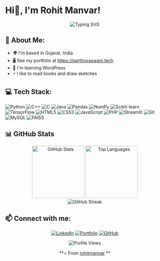 # Hi👋, I'm Rohit Manvar!
<div align="center">
  <img src="https://readme-typing-svg.herokuapp.com?font=Fira+Code&size=30&duration=3000&pause=1000&color=6366F1&center=true&vCenter=true&width=500&lines=Data Enthusiast; " alt="Typing SVG" />
</div>

## 💫 About Me:

- 🌍  I'm based in Gujarat, India
- 🖥️  See my portfolio at https://parthnvaswani.tech
- 🧠  I'm learning WordPress
- ⚡  I like to read books and draw sketches 

## 💻 Tech Stack:
![Python](https://img.shields.io/badge/Python-3776AB?style=for-the-badge&logo=python&logoColor=white)
![C++](https://img.shields.io/badge/C++-00599C?style=for-the-badge&logo=cplusplus&logoColor=white)
![C](https://img.shields.io/badge/C-A8B9CC?style=for-the-badge&logo=c&logoColor=black)
![Java](https://img.shields.io/badge/Java-ED8B00?style=for-the-badge&logo=java&logoColor=white)
![Pandas](https://img.shields.io/badge/Pandas-150458?style=for-the-badge&logo=pandas&logoColor=white)
![NumPy](https://img.shields.io/badge/NumPy-013243?style=for-the-badge&logo=numpy&logoColor=white)
![Scikit-learn](https://img.shields.io/badge/Scikit--learn-F7931E?style=for-the-badge&logo=scikit-learn&logoColor=white)
![TensorFlow](https://img.shields.io/badge/TensorFlow-FF6F00?style=for-the-badge&logo=tensorflow&logoColor=white)
![HTML5](https://img.shields.io/badge/HTML5-E34F26?style=for-the-badge&logo=html5&logoColor=white)
![CSS3](https://img.shields.io/badge/CSS3-1572B6?style=for-the-badge&logo=css3&logoColor=white)
![JavaScript](https://img.shields.io/badge/JavaScript-F7DF1E?style=for-the-badge&logo=javascript&logoColor=black)
![PHP](https://img.shields.io/badge/PHP-777BB4?style=for-the-badge&logo=php&logoColor=white)
![Streamlit](https://img.shields.io/badge/Streamlit-FF4B4B?style=for-the-badge&logo=streamlit&logoColor=white)
![Git](https://img.shields.io/badge/Git-F05032?style=for-the-badge&logo=git&logoColor=white)
![MySQL](https://img.shields.io/badge/MySQL-4479A1?style=for-the-badge&logo=mysql&logoColor=white)
![FAISS](https://img.shields.io/badge/FAISS-0467DF?style=for-the-badge&logo=meta&logoColor=white)

## 📊 GitHub Stats

<div align="center">
  <img src="https://github-readme-stats.vercel.app/api?username=rohitmanvar&show_icons=true&theme=tokyonight&hide_border=true&count_private=true" alt="GitHub Stats" height="165">
  <img src="https://github-readme-stats.vercel.app/api/top-langs/?username=rohitmanvar&layout=compact&theme=tokyonight&hide_border=true" alt="Top Languages" height="165">
</div>

<div align="center">
  <img src="https://github-readme-streak-stats.herokuapp.com/?user=rohitmanvar&theme=tokyonight&hide_border=true" alt="GitHub Streak">
</div>


## 📫 Connect with me:
<div align="center">  
  
[![LinkedIn](https://img.shields.io/badge/LinkedIn-0077B5?style=for-the-badge&logo=linkedin&logoColor=white)](https://www.linkedin.com/in/rohitmanvar)
[![Portfolio](https://img.shields.io/badge/Portfolio-000000?style=for-the-badge&logo=About.me&logoColor=white)](https://rohitmanvar.github.io/portfolio)
[![GitHub](https://img.shields.io/badge/GitHub-100000?style=for-the-badge&logo=github&logoColor=white)](https://github.com/rohitmanvar)

</div>

<div align="center">
  <img src="https://komarev.com/ghpvc/?username=rohitmanvar&color=6366f1&style=for-the-badge" alt="Profile Views">
</div>

<div align="center">
  
**⭐ From [rohitmanvar](https://github.com/rohitmanvar) **

</div>
